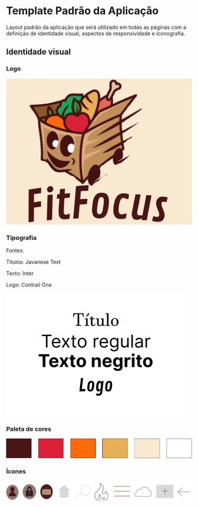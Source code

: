 # Template Padrão da Aplicação

Layout padrão da aplicação que será utilizado em todas as páginas com a definição de identidade visual, aspectos de responsividade e iconografia.

## Identidade visual

### Logo
<img src="https://github.com/ICEI-PUC-Minas-PMV-ADS/pmv-ads-2024-1-e3-proj-mov-t6-pmv-ads-2024-1-e3-proj-fitfocus/blob/e2cdfedce5d2fbea3595fc1b281a4bc6a168a393/docs/img/Logo.png" alt="">

### Tipografia

Fontes:
<p> Títulos: Javanese Text </p>
<p> Texto: Inter </p>
<p> Logo: Contrail One </p>

<img src="https://github.com/ICEI-PUC-Minas-PMV-ADS/pmv-ads-2024-1-e3-proj-mov-t6-pmv-ads-2024-1-e3-proj-fitfocus/blob/e2cdfedce5d2fbea3595fc1b281a4bc6a168a393/docs/img/Tipografia.png" alt="">

### Paleta de cores
<img src="https://github.com/ICEI-PUC-Minas-PMV-ADS/pmv-ads-2024-1-e3-proj-mov-t6-pmv-ads-2024-1-e3-proj-fitfocus/blob/e2cdfedce5d2fbea3595fc1b281a4bc6a168a393/docs/img/Paleta%20de%20cores.png" alt="">

### Ícones
<img src="https://github.com/ICEI-PUC-Minas-PMV-ADS/pmv-ads-2024-1-e3-proj-mov-t6-pmv-ads-2024-1-e3-proj-fitfocus/blob/e2cdfedce5d2fbea3595fc1b281a4bc6a168a393/docs/img/%C3%8Dcones.png" alt="">
